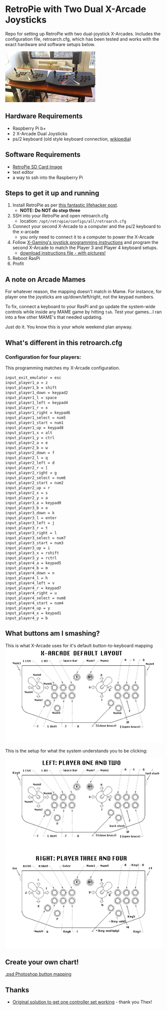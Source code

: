 RetroPie with Two Dual X-Arcade Joysticks
============================

Repo for setting up RetroPie with two dual-joystick X-Arcades. Includes the configuration file, retroarch.cfg, which has been tested and works with the exact hardware and software setups below.

![dual x-arcade joysticks with retropie](images/two-dual-x-arcades.jpg)

## Hardware Requirements

* Raspberry Pi b+
* 2 X-Arcade Dual Joysticks
* ps/2 keyboard (old style keyboard connection, [wikipedia](http://en.wikipedia.org/wiki/PS/2_port))

## Software Requirements

* [RetroPie SD Card Image](http://blog.petrockblock.com/download/retropie-project-image/)
* text editor
* a way to ssh into the Raspberry Pi

## Steps to get it up and running

1. Install RetroPie as per [this fantastic lifehacker post](http://lifehacker.com/how-to-turn-your-raspberry-pi-into-a-retro-game-console-498561192).
    * **NOTE: Do NOT do step three**
2. SSH into your RetroPie and open retroarch.cfg
    * location: `/opt/retropie/configs/all/retroarch.cfg`
4. Connect your second X-Arcade to a computer and the ps/2 keyboard to the x-arcade
    * you only need to connect it to a computer to power the X-Arcade
5. Follow [X-Gaming's joystick programming instructions](http://www.xgaming.com/support/questions/15/X-Arcade%E2%84%A2+Programming+Guide) and program the second X-Arcade to match the Player 3 and Player 4 keyboard setups.
    * [download instructions file - with pictures!](images/x-arcade-programming-instructions-with-button-layout.jpg)
6. Reboot RasPi
7. Profit

## A note on Arcade Mames

For whatever reason, the mapping doesn't match in Mame. For instance, for player one the joysticks are up/down/left/right, not the keypad numbers.

To fix, connect a keyboard to your RasPi and go update the system-wide controls while inside any MAME game by hitting `tab`. Test your games...I ran into a few other MAME's that needed updating.

Just do it. You know this is your whole weekend plan anyway.

## What's different in this retroarch.cfg

### Configuration for four players:

This programming matches my X-Arcade configuration.

```
input_exit_emulator = esc
input_player1_a = z
input_player1_b = shift
input_player1_down = keypad2
input_player1_l = space
input_player1_left = keypad4
input_player1_r = x
input_player1_right = keypad6
input_player1_select = num5
input_player1_start = num1
input_player1_up = keypad8
input_player1_x = alt
input_player1_y = ctrl
input_player2_a = e
input_player2_b = w
input_player2_down = f
input_player2_l = q
input_player2_left = d
input_player2_r = [
input_player2_right = g
input_player2_select = num6
input_player2_start = num2
input_player2_up = r
input_player2_x = s
input_player2_y = a
input_player3_a = keypad0
input_player3_b = o
input_player3_down = k
input_player3_l = enter
input_player3_left = j
input_player3_r = t
input_player3_right = l
input_player3_select = num7
input_player3_start = num3
input_player3_up = i
input_player3_x = rshift
input_player3_y = rctrl
input_player4_a = keypad5
input_player4_b = m
input_player4_down = n
input_player4_l = h
input_player4_left = v
input_player4_r = keypad7
input_player4_right = u
input_player4_select = num8
input_player4_start = num4
input_player4_up = y
input_player4_x = keypad1
input_player4_y = b
```

## What buttons am I smashing?

This is what X-Arcade uses for it's default button-to-keyboard mapping
![x-arcade default buttons](images/dual-x-arcade-button-map-default.png)

This is the setup for what the system understands you to be clicking:

![x-arcade left buttons](images/dual-x-arcade-button-map-left.png)
![x-arcade right buttons](images/dual-x-arcade-button-map-right.png)

## Create your own chart!

[.psd Photoshop button mapping](images/dual-x-arcade-button-mapping.psd)

## Thanks

* [Original solution to get one controller set working](http://blog.petrockblock.com/forums/topic/x-arcade-dual-joystick-setup-issues/) - thank you Thex!
